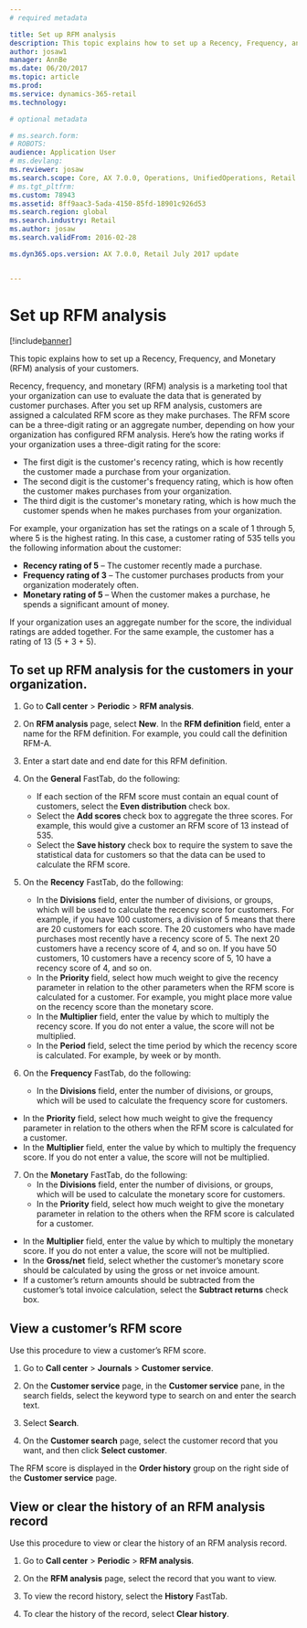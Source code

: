 ```yaml
---
# required metadata

title: Set up RFM analysis
description: This topic explains how to set up a Recency, Frequency, and Monetary (RFM) analysis of your customers.
author: josaw1
manager: AnnBe
ms.date: 06/20/2017
ms.topic: article
ms.prod: 
ms.service: dynamics-365-retail
ms.technology: 

# optional metadata

# ms.search.form: 
# ROBOTS: 
audience: Application User
# ms.devlang: 
ms.reviewer: josaw
ms.search.scope: Core, AX 7.0.0, Operations, UnifiedOperations, Retail
# ms.tgt_pltfrm: 
ms.custom: 78943
ms.assetid: 8ff9aac3-5ada-4150-85fd-18901c926d53
ms.search.region: global
ms.search.industry: Retail
ms.author: josaw
ms.search.validFrom: 2016-02-28

ms.dyn365.ops.version: AX 7.0.0, Retail July 2017 update


---
```


# Set up RFM analysis

[!include[banner](includes/banner.md)]


This topic explains how to set up a Recency, Frequency, and Monetary (RFM) analysis of your customers.

Recency, frequency, and monetary (RFM) analysis is a marketing tool that your organization can use to evaluate the data that is generated by customer purchases. After you set up RFM analysis, customers are assigned a calculated RFM score as they make purchases. The RFM score can be a three-digit rating or an aggregate number, depending on how your organization has configured RFM analysis. Here’s how the rating works if your organization uses a three-digit rating for the score:

- The first digit is the customer's recency rating, which is how recently the customer made a purchase from your organization. 
- The second digit is the customer's frequency rating, which is how often the customer makes purchases from your organization. 
- The third digit is the customer's monetary rating, which is how much the customer spends when he makes purchases from your organization. 

For example, your organization has set the ratings on a scale of 1 through 5, where 5 is the highest rating. In this case, a customer rating of 535 tells you the following information about the customer:

-   **Recency rating of 5** – The customer recently made a purchase.
-   **Frequency rating of 3** – The customer purchases products from your organization moderately often.
-   **Monetary rating of 5** – When the customer makes a purchase, he spends a significant amount of money.

If your organization uses an aggregate number for the score, the individual ratings are added together. For the same example, the customer has a rating of 13 (5 + 3 + 5).

## To set up RFM analysis for the customers in your organization.

1.	Go to **Call center** > **Periodic** > **RFM analysis**.

2.	On **RFM analysis** page, select **New**. In the **RFM definition** field, enter a name for the RFM definition. For example, you could call the definition RFM-A.

3.	Enter a start date and end date for this RFM definition.

4.	On the **General** FastTab, do the following: 
    - If each section of the RFM score must contain an equal count of customers, select the **Even distribution** check box. 
    - Select the **Add scores** check box to aggregate the three scores. For example, this would give a customer an RFM score of 13 instead of 535. 
    - Select the **Save history** check box to require the system to save the statistical data for customers so that the data can be used to calculate the RFM score.
  
5.	On the **Recency** FastTab, do the following: 
    - In the **Divisions** field, enter the number of divisions, or groups, which will be used to calculate the recency score for customers. For example, if you have 100 customers, a division of 5 means that there are 20 customers for each score. The 20 customers who have made purchases most recently have a recency score of 5. The next 20 customers have a recency score of 4, and so on. If you have 50 customers, 10 customers have a recency score of 5, 10 have a recency score of 4, and so on. 
    - In the **Priority** field, select how much weight to give the recency parameter in relation to the other parameters when the RFM score is calculated for a customer. For example, you might place more value on the recency score than the monetary score. 
    - In the **Multiplier** field, enter the value by which to multiply the recency score. If you do not enter a value, the score will not be multiplied. 
    - In the **Period** field, select the time period by which the recency score is calculated. For example, by week or by month.
   
6.	On the **Frequency** FastTab, do the following: 
    - In the **Divisions** field, enter the number of divisions, or groups, which will be used to calculate the frequency score for customers. 
   - In the **Priority** field, select how much weight to give the frequency parameter in relation to the others when the RFM score is calculated for a customer. 
   - In the **Multiplier** field, enter the value by which to multiply the frequency score. If you do not enter a value, the score will not be multiplied.
   
7.	On the **Monetary** FastTab, do the following: 
    - In the **Divisions** field, enter the number of divisions, or groups, which will be used to calculate the monetary score for customers. 
    - In the **Priority** field, select how much weight to give the monetary parameter in relation to the others when the RFM score is calculated for a customer. 
   - In the **Multiplier** field, enter the value by which to multiply the monetary score. If you do not enter a value, the score will not be multiplied. 
   - In the **Gross/net** field, select whether the customer’s monetary score should be calculated by using the gross or net invoice amount. 
   - If a customer’s return amounts should be subtracted from the customer’s total invoice calculation, select the **Subtract returns** check box. 
 
## View a customer’s RFM score
Use this procedure to view a customer’s RFM score. 

1.	Go to **Call center** > **Journals** > **Customer service**. 

2.	On the **Customer service** page, in the **Customer service** pane, in the search fields, select the keyword type to search on and enter the search text.

3.	Select **Search**.

4.	On the **Customer search** page, select the customer record that you want, and then click **Select customer**. 

The RFM score is displayed in the **Order history** group on the right side of the **Customer service** page. 

## View or clear the history of an RFM analysis record
Use this procedure to view or clear the history of an RFM analysis record. 

1.	Go to **Call center** > **Periodic** > **RFM analysis**.

2.	On the **RFM analysis** page, select the record that you want to view.

3.	To view the record history, select the **History** FastTab.

4.	To clear the history of the record, select **Clear history**.
